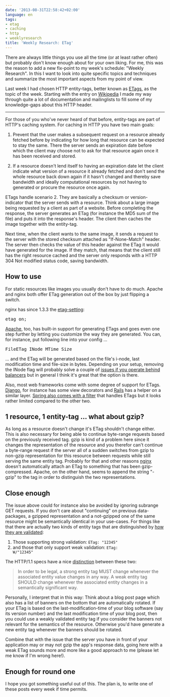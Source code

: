 ```yaml
---
date: '2013-08-31T22:58:42+02:00'
language: en
tags:
- etag
- caching
- http
- weeklyresearch
title: 'Weekly Research: ETag'
---
```



There are always little things you use all the time (or at least rather often) but probably don't know enough about for your own liking. For me, this was the reason to add a new fix-point to my week's schedule: "Weekly Research". In this I want to look into quite specific topics and techniques and summarize the most important aspects from my point of view.

Last week I had chosen HTTP entity-tags, better known as [ETags][http11etag], as the topic of the week. Starting with the entry on [Wikipedia][wiki] I made my way through quite a lot of documentation and mailinglists to fill some of my knowledge-gaps about this HTTP header.

------------

For those of you who've never heard of that before, entity-tags are part of HTTP's caching system. For caching in HTTP you have two main goals:

1. Prevent that the user makes a subsequent request on a resource already fetched before by indicating for how long that resource can be expected to stay the same. There the server sends an expiration date before which the client may choose not to ask for that resource again once it has been received and stored.

2. If a resource doesn't lend itself to having an expiration date let the client indicate what version of a resource it already fetched and don't send the whole resource back down again if it hasn't changed and thereby save bandwidth and ideally computational resources by not having to generated or procure the resource once again.

ETags handle scenario 2. They are basically a checksum or version-indicator that the server sends with a resource. Think about a large image being requested by a client as part of a website. Before completing the response, the server generates an ETag (for instance the MD5 sum of the file) and puts it into the response's header. The client then caches the image together with the entity-tag.

Next time, when the client wants to the same image, it sends a request to the server with the stored checksum attached as "If-None-Match" header. The server then checks the value of this header against the ETag it would have generated for the image. If they match, that means that the client still has the right resource cached and the server only responds with a HTTP 304 Not modified status code, saving bandwidth.

## How to use

For static resources like images you usually don't have to do much. Apache and nginx both offer ETag generation out of the box by just flipping a switch.

nginx has since 1.3.3 the [etag-setting][etagnginx]:

<pre>etag on;</pre>

[Apache][etagapache], too, has built-in support for generating ETags and goes even one step further by letting you customize the way they are generated. You can, for instance, put following line into your config ...

<pre>FileETag INode MTime Size</pre>

... and the ETag will be generated based on the file's i-node, last modification time and file-size in bytes. Depending on your setup, removing the INode flag will probably solve a couple of [issues if you operate behind balancers][abal] but in general I think it's great that the option is there.

Also, most web frameworks come with some degree of support for ETags. [Django][dj], for instance has some view decorators and [Rails][ra] has a helper on a similar layer. [Spring also comes with a filter][spfil] that handles ETags but it looks rather limited compared to the other two.


## 1 resource, 1 entity-tag ... what about gzip?

As long as a resource doesn't change it's ETag shouldn't change either. This is also necessary for being able to continue byte-range requests based on the previously received tag. gzip is kind of a problem here since it changes the representation of the resource and you therefor can't continue a byte-range request if the server all of a sudden switches from gzip to non-gzip representation for this resource between requests while still serving the same entity tag. Probably for that and other reasons [nginx][nxnogzip] doesn't automatically attach an ETag to something that has been gzip-compressed. Apache, on the other hand, seems to append the string "-gzip" to the tag in order to distinguish the two representations.


## Close enough

The issue above could for instance also be avoided by ignoring subrange GET requests. If you don't care about "continuing" on previous data-packages, a gzipped representation and a not-gzipped one of the same resource might be semantically identical in your use-cases. For things like that there are actually two kinds of entity tags that are distinguished by [how they are validated][val]:

1. Those supporting strong validation: <code>ETag: "12345"</code>
2. and those that only support weak validation: <code>ETag: W/"12345"</code>

The HTTP/1.1 specs have a nice [distinction][valdist] between these two:

>  In order to be legal, a strong entity tag MUST change whenever the associated entity value changes in any way. A weak entity tag SHOULD change whenever the associated entity changes in a semantically significant way. 

Personally, I interpret that in this way: Think about a blog post page which also has a list of banners on the bottom that are automatically rotated. If your ETag is based on the last-modification-time of your blog software (say its version number) and the last modification time of your blog post, then you could use a weakly validated entity tag if you consider the banners not relevant for the semantics of the resource. Otherwise you'd have generate a new entity tag whenever the banners should be rotated.

Combine that with the issue that the server you have in front of your application may or may not gzip the app's response data, going here with a weak ETag sounds more and more like a good approach to me (please let me know if I'm wrong here!).

## Enough for round one

I hope you got something useful out of this. The plan is, to write one of these posts every week if time permits.

[etagnginx]: http://nginx.org/en/docs/http/ngx_http_core_module.html#etag
[nxnogzip]: http://nginx.2469901.n2.nabble.com/etag-support-td7585448.html
[abal]: http://joshua.schachter.org/2006/11/apache-etags.html
[etagapache]: http://httpd.apache.org/docs/2.2/mod/core.html#fileetag
[http11etag]: http://www.w3.org/Protocols/rfc2616/rfc2616-sec14.html#sec14.19
[val]: http://www.w3.org/Protocols/rfc2616/rfc2616-sec13.html#sec13.3.3
[valdist]: http://www.w3.org/Protocols/rfc2616/rfc2616-sec13.html#sec13.3.4
[spfil]: http://static.springsource.org/spring/docs/3.2.x/spring-framework-reference/html/mvc.html#mvc-etag
[dj]: https://docs.djangoproject.com/en/dev/topics/conditional-view-processing/
[ra]: http://api.rubyonrails.org/classes/ActionController/ConditionalGet.html#method-i-fresh_when
[wiki]: http://en.wikipedia.org/wiki/HTTP_ETag
